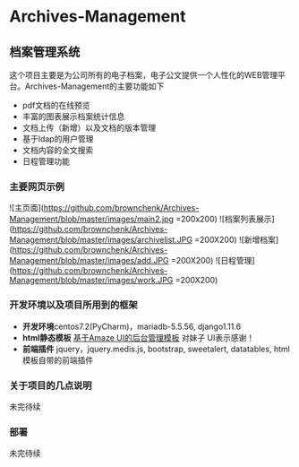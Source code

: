 # Archives-Management
## 档案管理系统
这个项目主要是为公司所有的电子档案，电子公文提供一个人性化的WEB管理平台。Archives-Management的主要功能如下
- pdf文档的在线预览
- 丰富的图表展示档案统计信息
- 文档上传（新增）以及文档的版本管理
- 基于ldap的用户管理
- 文档内容的全文搜索
- 日程管理功能

### 主要网页示例

![主页面](https://github.com/brownchenk/Archives-Management/blob/master/images/main2.jpg  =200x200)
![档案列表展示](https://github.com/brownchenk/Archives-Management/blob/master/images/archivelist.JPG  =200X200)
![新增档案](https://github.com/brownchenk/Archives-Management/blob/master/images/add.JPG =200X200)
![日程管理](https://github.com/brownchenk/Archives-Management/blob/master/images/work.JPG =200X200)

### 开发环境以及项目所用到的框架
- **开发环境**centos7.2(PyCharm)，mariadb-5.5.56, django1.11.6
- **html静态模板** [基于Amaze UI的后台管理模板](http://tpl.amazeui.org/content.html?21) 对妹子 UI表示感谢！
- **前端插件** jquery，jquery.medis.js, bootstrap, sweetalert, datatables, html模板自带的前端插件

### 关于项目的几点说明
未完待续

### 部署
未完待续

